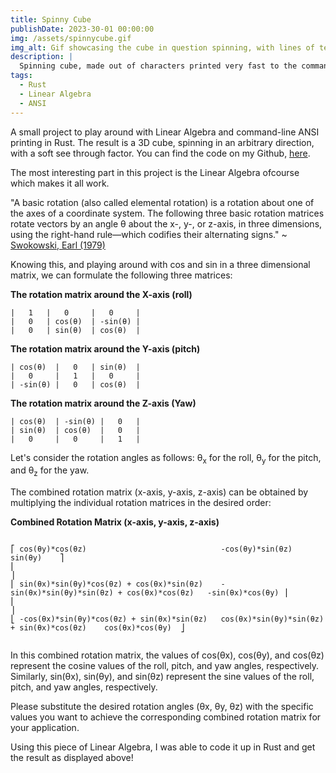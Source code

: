 ```yaml
---
title: Spinny Cube
publishDate: 2023-30-01 00:00:00
img: /assets/spinnycube.gif
img_alt: Gif showcasing the cube in question spinning, with lines of text documenting statistics.
description: |
  Spinning cube, made out of characters printed very fast to the commandline using Rust and Linear Algebra!
tags:
  - Rust
  - Linear Algebra
  - ANSI
---
```


A small project to play around with Linear Algebra and command-line ANSI printing in Rust. The result is a 3D cube, spinning in an arbitrary direction, with a soft see through factor. You can find the code on my Github, [here](https://github.com/Jurkyy/spinny-cube).

The most interesting part in this project is the Linear Algebra ofcourse which makes it all work.

"A basic rotation (also called elemental rotation) is a rotation about one of the axes of a coordinate system. The following three basic rotation matrices rotate vectors by an angle θ about the x-, y-, or z-axis, in three dimensions, using the right-hand rule—which codifies their alternating signs." ~ [Swokowski, Earl (1979)](https://archive.org/details/studentsupplemen00bron)

Knowing this, and playing around with cos and sin in a three dimensional matrix, we can formulate the following three matrices:

**The rotation matrix around the X-axis (roll)**
```
|   1   |   0     |   0     |
|   0   | cos(θ)  | -sin(θ) |
|   0   | sin(θ)  | cos(θ)  |
```

**The rotation matrix around the Y-axis (pitch)**
```
| cos(θ)  |   0   | sin(θ)  |
|   0     |   1   |   0     |
| -sin(θ) |   0   | cos(θ)  |
```

**The rotation matrix around the Z-axis (Yaw)**
```
| cos(θ)  | -sin(θ) |   0   |
| sin(θ)  | cos(θ)  |   0   |
|   0     |   0     |   1   |
```
Let's consider the rotation angles as follows: θ<sub>x</sub> for the roll, θ<sub>y</sub> for the pitch, and θ<sub>z</sub> for the yaw.

The combined rotation matrix (x-axis, y-axis, z-axis) can be obtained by multiplying the individual rotation matrices in the desired order:

**Combined Rotation Matrix (x-axis, y-axis, z-axis)**
```

⎡ cos(θy)*cos(θz)                              -cos(θy)*sin(θz)                                   sin(θy)    ⎤
⎢                                                                                                            ⎥
⎢ sin(θx)*sin(θy)*cos(θz) + cos(θx)*sin(θz)    -sin(θx)*sin(θy)*sin(θz) + cos(θx)*cos(θz)   -sin(θx)*cos(θy) ⎥
⎢                                                                                                            ⎥
⎣ -cos(θx)*sin(θy)*cos(θz) + sin(θx)*sin(θz)   cos(θx)*sin(θy)*sin(θz) + sin(θx)*cos(θz)    cos(θx)*cos(θy)  ⎦


```
In this combined rotation matrix, the values of cos(θx), cos(θy), and cos(θz) represent the cosine values of the roll, pitch, and yaw angles, respectively. Similarly, sin(θx), sin(θy), and sin(θz) represent the sine values of the roll, pitch, and yaw angles, respectively.

Please substitute the desired rotation angles (θx, θy, θz) with the specific values you want to achieve the corresponding combined rotation matrix for your application.

Using this piece of Linear Algebra, I was able to code it up in Rust and get the result as displayed above!